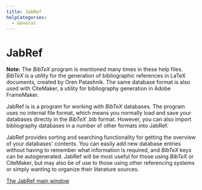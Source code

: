 ```yaml
---
title: JabRef
helpCategories:
  - General
---
```


# JabRef

**Note:** The _BibTeX_ program is mentioned many times in these help files. _BibTeX_ is a utility for the generation of bibliographic references in LaTeX documents, created by Oren Patashnik. The same database format is also used with CiteMaker, a utility for bibliography generation in Adobe FrameMaker.

JabRef is is a program for working with _BibTeX_ databases. The program uses no internal file format, which means you normally load and save your databases directly in the _BibTeX_ .bib format. However, you can also import bibliography databases in a number of other formats into JabRef.

JabRef provides sorting and searching functionality for getting the overview of your databases' contents. You can easily add new database entries without having to remember what information is required, and _BibTeX_ keys can be autogenerated. JabRef will be most useful for those using _BibTeX_ or CiteMaker, but may also be of use to those using other referencing systems or simply wanting to organize their literature sources.

[The JabRef main window](https://github.com/JabRef/help.jabref.org/tree/1f58696d9081b60bf60823090c7594d67d7f5295/en/BaseFrame/README.md)

